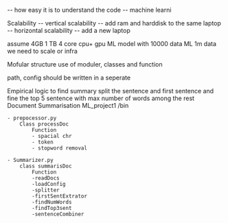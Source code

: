 -- how easy it is to understand the code
-- machine learni

Scalability
-- vertical scalability -- add ram and harddisk to the same laptop
-- horizontal scalability -- add a new laptop

assume 4GB 1 TB 4 core cpu+ gpu
ML model with 10000 data
ML 1m data
we need to scale or infra

Mofular structure
use of moduler, classes and function

path, config should be written in a seperate

Empirical logic to find summary
split the sentence and first sentence and fine the top 5 sentence with max number of words among the rest
Document Summarisation
ML_project1
	/bin
	
	- prepocessor.py
		Class processDoc
			Function
			- spacial chr
			- token
			- stopword removal
			
	- Summarizer.py
		class summarisDoc
			Function
			-readDocs
			-loadConfig
			-splitter
			-firstSentExtrator
			-findNumWords
			-findTop3sent
			-sentenceCombiner
			
			
			
			
			
			
			
			
			
			
		
	
